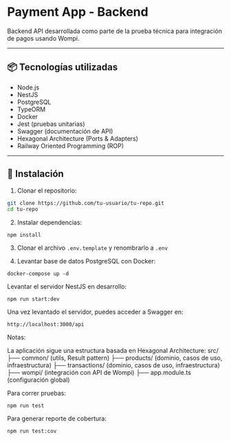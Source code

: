 # Payment App - Backend

Backend API desarrollada como parte de la prueba técnica para integración de pagos usando Wompi.

---

## 📦 Tecnologías utilizadas

- Node.js
- NestJS
- PostgreSQL
- TypeORM
- Docker
- Jest (pruebas unitarias)
- Swagger (documentación de API)
- Hexagonal Architecture (Ports & Adapters)
- Railway Oriented Programming (ROP)

---

## 🚀 Instalación

1. Clonar el repositorio:

```bash
git clone https://github.com/tu-usuario/tu-repo.git
cd tu-repo
```

2. Instalar dependencias:

```
npm install
```

3. Clonar el archivo `.env.template` y renombrarlo a `.env`

4. Levantar base de datos PostgreSQL con Docker:

```
docker-compose up -d
```

Levantar el servidor NestJS en desarrollo:

```
npm run start:dev
```

Una vez levantado el servidor, puedes acceder a Swagger en:

```
http://localhost:3000/api
```

Notas: 

La aplicación sigue una estructura basada en Hexagonal Architecture:
src/
├── common/ (utils, Result pattern)
├── products/ (dominio, casos de uso, infraestructura)
├── transactions/ (dominio, casos de uso, infraestructura)
├── wompi/ (integración con API de Wompi)
├── app.module.ts (configuración global)

Para correr pruebas:

```
npm run test
```

Para generar reporte de cobertura:

```
npm run test:cov
```